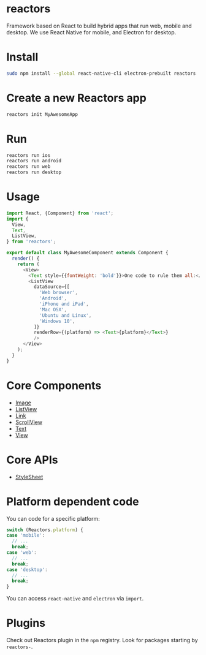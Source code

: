 reactors
===

Framework based on React to build hybrid apps that run web, mobile and desktop.
We use React Native for mobile, and Electron for desktop.

# Install

```bash
sudo npm install --global react-native-cli electron-prebuilt reactors
```

# Create a new Reactors app

```bash
reactors init MyAwesomeApp
```

# Run

```bash
reactors run ios
reactors run android
reactors run web
reactors run desktop
```

# Usage

```javascript
import React, {Component} from 'react';
import {
  View,
  Text,
  ListView,
} from 'reactors';

export default class MyAwesomeComponent extends Component {
  render() {
    return (
      <View>
        <Text style={{fontWeight: 'bold'}}>One code to rule them all:</Text>
        <ListView
          dataSource={[
            'Web browser',
            'Android',
            'iPhone and iPad',
            'Mac OSX',
            'Ubuntu and Linux',
            'Windows 10',
          ]}
          renderRow={(platform) => <Text>{platform}</Text>}
          />
      </View>
    );
  }
}
```

# Core Components

- [Image](doc/Components/Image.md)
- [ListView](doc/Components/ListView.md)
- [Link](doc/Components/Link.md)
- [ScrollView](doc/Components/ScrollView.md)
- [Text](doc/Components/Text.md)
- [View](doc/Components/View.md)

# Core APIs

- [StyleSheet](doc/API/StyleSheet.md)

# Platform dependent code

You can code for a specific platform:

```javascript
switch (Reactors.platform) {
case 'mobile':
  // ...
  break;
case 'web':
  // ...
  break;
case 'desktop':
  // ...
  break;
}
```

You can access `react-native` and `electron` via `import`.

# Plugins

Check out Reactors plugin in the `npm` registry. Look for packages starting by `reactors-`.
